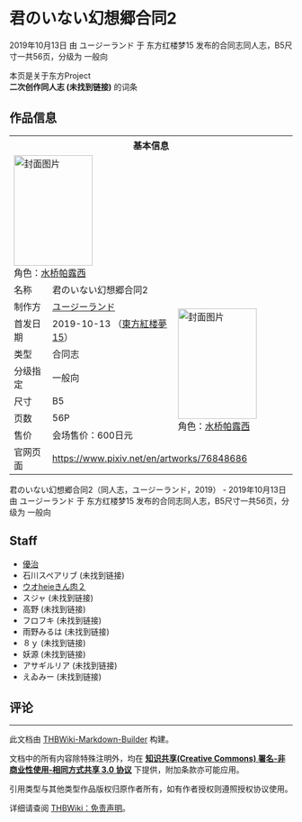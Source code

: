 # 君のいない幻想郷合同2

<!-- source html: G:\repos\THBWiki-Markdown-Builder\THBWikiMarkdown\Temp\main\e\ec\ns0%3A%E5%90%9B%E3%81%AE%E3%81%84%E3%81%AA%E3%81%84%E5%B9%BB%E6%83%B3%E9%83%B7%E5%90%88%E5%90%8C2.html -->

2019年10月13日 由 ユージーランド 于 东方红楼梦15 发布的合同志同人志，B5尺寸一共56页，分级为 一般向

本页是关于东方Project  
 **二次创作同人志 (未找到链接)** 的词条

## 作品信息

<table><tbody><tr><th colspan="3">基本信息</th></tr><tr><td class="cover-artwork-mobile" colspan="2"><a href="./文件-君のいない幻想郷合同2封面.jpg.md" class="image" title="封面图片"><img alt="封面图片" src="https://upload.thwiki.cc/thumb/9/98/%E5%90%9B%E3%81%AE%E3%81%84%E3%81%AA%E3%81%84%E5%B9%BB%E6%83%B3%E9%83%B7%E5%90%88%E5%90%8C2%E5%B0%81%E9%9D%A2.jpg/140px-%E5%90%9B%E3%81%AE%E3%81%84%E3%81%AA%E3%81%84%E5%B9%BB%E6%83%B3%E9%83%B7%E5%90%88%E5%90%8C2%E5%B0%81%E9%9D%A2.jpg" decoding="async" loading="lazy" width="140" height="196" srcset="https://upload.thwiki.cc/thumb/9/98/%E5%90%9B%E3%81%AE%E3%81%84%E3%81%AA%E3%81%84%E5%B9%BB%E6%83%B3%E9%83%B7%E5%90%88%E5%90%8C2%E5%B0%81%E9%9D%A2.jpg/210px-%E5%90%9B%E3%81%AE%E3%81%84%E3%81%AA%E3%81%84%E5%B9%BB%E6%83%B3%E9%83%B7%E5%90%88%E5%90%8C2%E5%B0%81%E9%9D%A2.jpg 1.5x, https://upload.thwiki.cc/thumb/9/98/%E5%90%9B%E3%81%AE%E3%81%84%E3%81%AA%E3%81%84%E5%B9%BB%E6%83%B3%E9%83%B7%E5%90%88%E5%90%8C2%E5%B0%81%E9%9D%A2.jpg/280px-%E5%90%9B%E3%81%AE%E3%81%84%E3%81%AA%E3%81%84%E5%B9%BB%E6%83%B3%E9%83%B7%E5%90%88%E5%90%8C2%E5%B0%81%E9%9D%A2.jpg 2x" data-file-width="829" data-file-height="1159"></a><div class="cover-char">角色：<a href="./水桥帕露西.md" title="水桥帕露西">水桥帕露西</a></div></td>
</tr><tr><td class="label">名称</td><td colspan="2"> 君のいない幻想郷合同2 </td></tr><tr><td class="label">制作方</td><td><a href="./ユージーランド.md" title="ユージーランド">ユージーランド</a></td><td class="cover-artwork" rowspan="7" style="min-width:196px;"><a href="./文件-君のいない幻想郷合同2封面.jpg.md" class="image" title="封面图片"><img alt="封面图片" src="https://upload.thwiki.cc/thumb/9/98/%E5%90%9B%E3%81%AE%E3%81%84%E3%81%AA%E3%81%84%E5%B9%BB%E6%83%B3%E9%83%B7%E5%90%88%E5%90%8C2%E5%B0%81%E9%9D%A2.jpg/140px-%E5%90%9B%E3%81%AE%E3%81%84%E3%81%AA%E3%81%84%E5%B9%BB%E6%83%B3%E9%83%B7%E5%90%88%E5%90%8C2%E5%B0%81%E9%9D%A2.jpg" decoding="async" loading="lazy" width="140" height="196" srcset="https://upload.thwiki.cc/thumb/9/98/%E5%90%9B%E3%81%AE%E3%81%84%E3%81%AA%E3%81%84%E5%B9%BB%E6%83%B3%E9%83%B7%E5%90%88%E5%90%8C2%E5%B0%81%E9%9D%A2.jpg/210px-%E5%90%9B%E3%81%AE%E3%81%84%E3%81%AA%E3%81%84%E5%B9%BB%E6%83%B3%E9%83%B7%E5%90%88%E5%90%8C2%E5%B0%81%E9%9D%A2.jpg 1.5x, https://upload.thwiki.cc/thumb/9/98/%E5%90%9B%E3%81%AE%E3%81%84%E3%81%AA%E3%81%84%E5%B9%BB%E6%83%B3%E9%83%B7%E5%90%88%E5%90%8C2%E5%B0%81%E9%9D%A2.jpg/280px-%E5%90%9B%E3%81%AE%E3%81%84%E3%81%AA%E3%81%84%E5%B9%BB%E6%83%B3%E9%83%B7%E5%90%88%E5%90%8C2%E5%B0%81%E9%9D%A2.jpg 2x" data-file-width="829" data-file-height="1159"></a><div class="cover-char">角色：<a href="./水桥帕露西.md" title="水桥帕露西">水桥帕露西</a></div></td>
</tr><tr><td class="label">首发日期</td><td>2019-10-13&#160;（<a href="/展会作品列表?e=%E4%B8%9C%E6%96%B9%E7%BA%A2%E6%A5%BC%E6%A2%A6%2315">東方紅楼夢15</a>）</td></tr><tr><td class="label">类型</td><td>合同志</td></tr><tr><td class="label">分级指定</td><td>一般向</td></tr><tr><td class="label">尺寸</td><td>B5</td></tr><tr><td class="label">页数</td><td>56P</td></tr><tr><td class="label">售价</td><td>会场售价：600日元</td></tr>
<tr><td class="label">官网页面</td><td colspan="2"><a rel="nofollow" class="external free" href="https://www.pixiv.net/en/artworks/76848686">https://www.pixiv.net/en/artworks/76848686</a></td></tr></tbody></table>

君のいない幻想郷合同2（同人志，ユージーランド，2019） - 2019年10月13日 由 ユージーランド 于 东方红楼梦15 发布的合同志同人志，B5尺寸一共56页，分级为 一般向

## Staff
- [優治](./優治.md)
- 石川スペアリブ (未找到链接)
- [ウオheieきん肉２](./ｳｵheieきん肉２.md)
- スジャ (未找到链接)
- 高野 (未找到链接)
- フロフキ (未找到链接)
- 雨野みるは (未找到链接)
- ８ｙ (未找到链接)
- 妖源 (未找到链接)
- アサギルリア (未找到链接)
- えゐみー (未找到链接)


## 评论




---

此文档由 [THBWiki-Markdown-Builder](https://github.com/Delsin-Yu/THBWiki-Markdown-Builder) 构建。

文档中的所有内容除特殊注明外，均在 [**知识共享(Creative Commons) 署名-非商业性使用-相同方式共享 3.0 协议**](https://creativecommons.org/licenses/by-sa/3.0/deed.zh-hans) 下提供，附加条款亦可能应用。

引用类型与其他类型作品版权归原作者所有，如有作者授权则遵照授权协议使用。

详细请查阅 [THBWiki：免责声明](https://thbwiki.cc/THBWiki:%E5%85%8D%E8%B4%A3%E5%A3%B0%E6%98%8E)。

